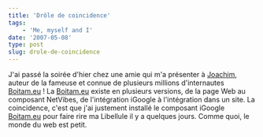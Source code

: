 ```yaml
---
title: 'Drôle de coincidence'
tags:
    - 'Me, myself and I'
date: '2007-05-08'
type: post
slug: drole-de-coincidence
---
```


J'ai passé la soirée d'hier chez une amie qui m'a présenter à [Joachim](http://joachimesque.com/fr/), auteur de la fameuse et connue de plusieurs millions d'internautes [Boitam.eu](http://www.boitam.eu)&nbsp;! La [Boitam.eu](http://www.boitam.eu) existe en plusieurs versions, de la page Web au composant NetVibes, de l'intégration iGoogle à l'intégration dans un site. La coincidence, c'est que j'ai justement installé le composant iGoogle [Boitam.eu](http://www.boitam.eu) pour faire rire ma Libellule il y a quelques jours. Comme quoi, le monde du web est petit.

